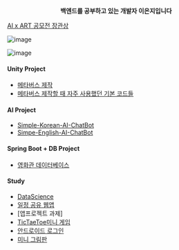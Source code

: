  __<center>백엔드를 공부하고 있는 개발자 이은지입니다</center>__
 
 [AI x ART 공모전 장관상](https://www.aitimes.kr/news/articleView.html?idxno=23653)

![image](https://user-images.githubusercontent.com/76419984/203124522-da400682-0592-4686-9036-cb69f9f0d2f0.png)

![image](https://user-images.githubusercontent.com/76419984/203124051-d42d98b6-489b-47de-9913-b72e02f1c985.png)

#### Unity Project
-  [메타버스 제작](https://github.com/eunsiver/unity_UDAUM)
-  [메타버스 제작할 때 자주 사용했던 기본 코드들](https://github.com/eunsiver/Unity)
#### AI Project
- [Simple-Korean-AI-ChatBot](https://github.com/eunsiver/Chatbot_data)
- [Simpe-English-AI-ChatBot](https://github.com/eunsiver/English_ai_chatbot)
#### Spring Boot + DB Project
- [영화관 데이터베이스](https://github.com/eunsiver/MovieDB_Database_Modeling)
#### Study
- [DataScience](https://github.com/eunsiver/DataScience)
- [일정 공유 웹앱]()
- [앱프로젝트 과제]
- [TicTaeToe미니 게임](https://github.com/eunsiver/TicTaeToe_MiniGame/tree/main)
- [안드로이드 로그인](https://github.com/eunsiver/udaum)
- [미니 그림판](https://github.com/eunsiver/PaintJS)
<!--
**eunsiver/eunsiver** is a ✨ _special_ ✨ repository because its `README.md` (this file) appears on your GitHub profile.



- 🔭 I’m student of Sejong University
- 🌱 I’m currently learning "Spring-Boot for Backend"
